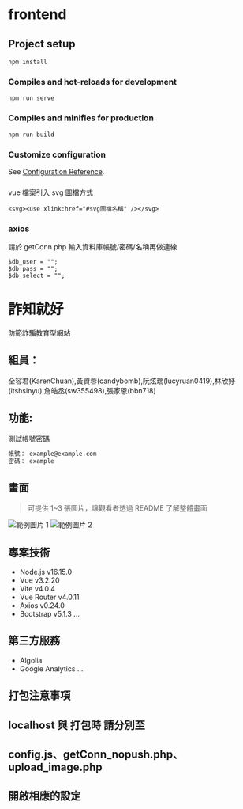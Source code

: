 # frontend

## Project setup

```
npm install
```

### Compiles and hot-reloads for development

```
npm run serve
```

### Compiles and minifies for production

```
npm run build
```

### Customize configuration

See [Configuration Reference](https://cli.vuejs.org/config/).

###

vue 檔案引入 svg 圖檔方式

<!-- <svg><use xlink:href="#svg圖檔名稱" /></svg> -->

```
<svg><use xlink:href="#svg圖檔名稱" /></svg>
```

### axios

請於 getConn.php 輸入資料庫帳號/密碼/名稱再做連線

```
$db_user = "";
$db_pass = "";
$db_select = "";
```

# 詐知就好

防範詐騙教育型網站

## 組員：

全容君(KarenChuan),黃資蓉(candybomb),阮炫瑞(lucyruan0419),林欣妤(itshsinyu),詹皓丞(sw355498),張家恩(bbn718)

## 功能:

測試帳號密碼

```bash
帳號： example@example.com
密碼： example
```

## 畫面

> 可提供 1~3 張圖片，讓觀看者透過 README 了解整體畫面

![範例圖片 1](https://fakeimg.pl/500/)
![範例圖片 2](https://fakeimg.pl/500/)

## 專案技術

- Node.js v16.15.0
- Vue v3.2.20
- Vite v4.0.4
- Vue Router v4.0.11
- Axios v0.24.0
- Bootstrap v5.1.3
  ...

## 第三方服務

- Algolia
- Google Analytics
  ...

## 打包注意事項
## localhost 與 打包時 請分別至 
## config.js、getConn_nopush.php、upload_image.php
## 開啟相應的設定